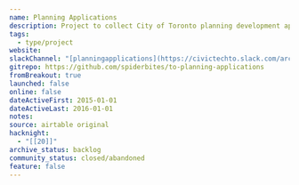 ```yaml
---
name: Planning Applications
description: Project to collect City of Toronto planning development applications
tags:
  - type/project
website: 
slackChannel: "[planningapplications](https://civictechto.slack.com/archives/C0DAHE05V)"
gitrepo: https://github.com/spiderbites/to-planning-applications
fromBreakout: true
launched: false
online: false
dateActiveFirst: 2015-01-01
dateActiveLast: 2016-01-01
notes: 
source: airtable original
hacknight:
  - "[[20]]"
archive_status: backlog
community_status: closed/abandoned
feature: false
---
```

